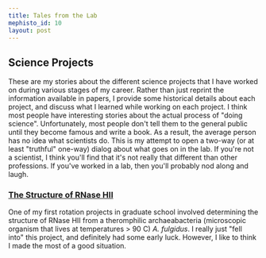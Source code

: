 ```yaml
--- 
title: Tales from the Lab
mephisto_id: 10
layout: post
---
```

## Science Projects ##
These are my stories about the different science projects that I have worked on during various stages of my career.  Rather than just reprint the information available in papers, I provide some historical details about each project, and discuss what I learned while working on each project. I think most people have interesting stories about the actual process of "doing science". Unfortunately, most people don't tell them to the general public until they become famous and write a book. As a result, the average person has no idea what scientists do. This is my attempt to open a two-way (or at least "truthful" one-way) dialog about what goes on in the lab. If you're not a scientist, I think you'll find that it's not really that different than other professions. If you've worked in a lab, then you'll probably nod along and laugh.

### [The Structure of RNase HII][] ###
One of my first rotation projects in graduate school involved determining the structure of RNase HII from a theromphilic archaeabacteria (microscopic organism that lives at temperatures > 90 C) *A. fulgidus*. I really just "fell into" this project, and definitely had some early luck.  However, I like to think I made the most of a good situation.

[The structure of RNase HII]: /science/rnaseh2
